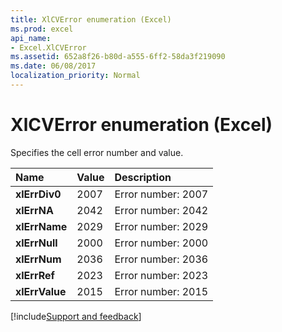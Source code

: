 ```yaml
---
title: XlCVError enumeration (Excel)
ms.prod: excel
api_name:
- Excel.XlCVError
ms.assetid: 652a8f26-b80d-a555-6ff2-58da3f219090
ms.date: 06/08/2017
localization_priority: Normal
---
```



# XlCVError enumeration (Excel)

Specifies the cell error number and value.



|Name|Value|Description|
|:-----|:-----|:-----|
| **xlErrDiv0**|2007|Error number: 2007|
| **xlErrNA**|2042|Error number: 2042|
| **xlErrName**|2029|Error number: 2029|
| **xlErrNull**|2000|Error number: 2000|
| **xlErrNum**|2036|Error number: 2036|
| **xlErrRef**|2023|Error number: 2023|
| **xlErrValue**|2015|Error number: 2015|

[!include[Support and feedback](~/includes/feedback-boilerplate.md)]